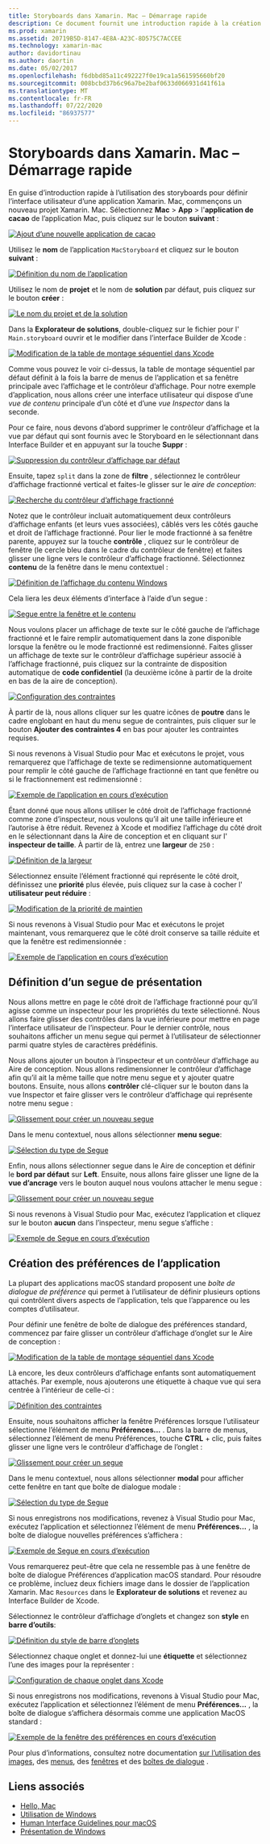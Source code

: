 ```yaml
---
title: Storyboards dans Xamarin. Mac – Démarrage rapide
description: Ce document fournit une introduction rapide à la création d’interfaces utilisateur macOS avec des storyboards dans Xamarin. Mac. Il décrit comment créer un segue et créer une fenêtre de préférences.
ms.prod: xamarin
ms.assetid: 20719B5D-8147-4E8A-A23C-8D575C7ACCEE
ms.technology: xamarin-mac
author: davidortinau
ms.author: daortin
ms.date: 05/02/2017
ms.openlocfilehash: f6dbbd85a11c492227f0e19ca1a561595660bf20
ms.sourcegitcommit: 008bcbd37b6c96a7be2baf0633d066931d41f61a
ms.translationtype: MT
ms.contentlocale: fr-FR
ms.lasthandoff: 07/22/2020
ms.locfileid: "86937577"
---
```

# <a name="storyboards-in-xamarinmac-quick-start"></a>Storyboards dans Xamarin. Mac – Démarrage rapide

En guise d’introduction rapide à l’utilisation des storyboards pour définir l’interface utilisateur d’une application Xamarin. Mac, commençons un nouveau projet Xamarin. Mac. Sélectionnez **Mac**  >  **App**  >  l'**application de cacao** de l’application Mac, puis cliquez sur le bouton **suivant** :

[![Ajout d’une nouvelle application de cacao](quickstart-images/qs01.png)](quickstart-images/qs01.png#lightbox)

Utilisez le **nom** de l’application `MacStoryboard` et cliquez sur le bouton **suivant** :

[![Définition du nom de l’application](quickstart-images/qs02.png)](quickstart-images/qs02.png#lightbox)

Utilisez le nom de **projet** et le nom de **solution** par défaut, puis cliquez sur le bouton **créer** :

[![Le nom du projet et de la solution](quickstart-images/qs03.png)](quickstart-images/qs03.png#lightbox)

Dans la **Explorateur de solutions**, double-cliquez sur le fichier pour l' `Main.storyboard` ouvrir et le modifier dans l’interface Builder de Xcode :

[![Modification de la table de montage séquentiel dans Xcode](quickstart-images/qs04.png)](quickstart-images/qs04.png#lightbox)

Comme vous pouvez le voir ci-dessus, la table de montage séquentiel par défaut définit à la fois la barre de menus de l’application et sa fenêtre principale avec l’affichage et le contrôleur d’affichage. Pour notre exemple d’application, nous allons créer une interface utilisateur qui dispose d’une _vue de contenu_ principale d’un côté et d’une _vue Inspector_ dans la seconde.

Pour ce faire, nous devons d’abord supprimer le contrôleur d’affichage et la vue par défaut qui sont fournis avec le Storyboard en le sélectionnant dans Interface Builder et en appuyant sur la touche **Suppr** :

[![Suppression du contrôleur d’affichage par défaut](quickstart-images/qs05.png)](quickstart-images/qs05.png#lightbox)

Ensuite, tapez `split` dans la zone de **filtre** , sélectionnez le contrôleur d’affichage fractionné vertical et faites-le glisser sur le _aire de conception_:

[![Recherche du contrôleur d’affichage fractionné](quickstart-images/qs06.png)](quickstart-images/qs06.png#lightbox)

Notez que le contrôleur incluait automatiquement deux contrôleurs d’affichage enfants (et leurs vues associées), câblés vers les côtés gauche et droit de l’affichage fractionné. Pour lier le mode fractionné à sa fenêtre parente, appuyez sur la touche **contrôle** , cliquez sur le contrôleur de fenêtre (le cercle bleu dans le cadre du contrôleur de fenêtre) et faites glisser une ligne vers le contrôleur d’affichage fractionné. Sélectionnez **contenu** de la fenêtre dans le menu contextuel :

[![Définition de l’affichage du contenu Windows](quickstart-images/qs07.png)](quickstart-images/qs07.png#lightbox)

Cela liera les deux éléments d’interface à l’aide d’un segue :

[![Segue entre la fenêtre et le contenu](quickstart-images/qs08.png)](quickstart-images/qs08.png#lightbox)

Nous voulons placer un affichage de texte sur le côté gauche de l’affichage fractionné et le faire remplir automatiquement dans la zone disponible lorsque la fenêtre ou le mode fractionné est redimensionné. Faites glisser un affichage de texte sur le contrôleur d’affichage supérieur associé à l’affichage fractionné, puis cliquez sur la contrainte de disposition automatique de **code confidentiel** (la deuxième icône à partir de la droite en bas de la aire de conception).

[![Configuration des contraintes](quickstart-images/qs09.png)](quickstart-images/qs09.png#lightbox)

À partir de là, nous allons cliquer sur les quatre icônes de **poutre** dans le cadre englobant en haut du menu segue de contraintes, puis cliquer sur le bouton **Ajouter des contraintes 4** en bas pour ajouter les contraintes requises.

Si nous revenons à Visual Studio pour Mac et exécutons le projet, vous remarquerez que l’affichage de texte se redimensionne automatiquement pour remplir le côté gauche de l’affichage fractionné en tant que fenêtre ou si le fractionnement est redimensionné :

[![Exemple de l’application en cours d’exécution](quickstart-images/qs10.png)](quickstart-images/qs10.png#lightbox)

Étant donné que nous allons utiliser le côté droit de l’affichage fractionné comme zone d’inspecteur, nous voulons qu’il ait une taille inférieure et l’autorise à être réduit. Revenez à Xcode et modifiez l’affichage du côté droit en le sélectionnant dans la Aire de conception et en cliquant sur l' **inspecteur de taille**. À partir de là, entrez une **largeur** de `250` :

[![Définition de la largeur](quickstart-images/qs11.png)](quickstart-images/qs11.png#lightbox)

Sélectionnez ensuite l’élément fractionné qui représente le côté droit, définissez une **priorité** plus élevée, puis cliquez sur la case à cocher l' **utilisateur peut réduire** :

[![Modification de la priorité de maintien](quickstart-images/qs12.png)](quickstart-images/qs12.png#lightbox)

Si nous revenons à Visual Studio pour Mac et exécutons le projet maintenant, vous remarquerez que le côté droit conserve sa taille réduite et que la fenêtre est redimensionnée :

[![Exemple de l’application en cours d’exécution](quickstart-images/qs13.png)](quickstart-images/qs13.png#lightbox)

<a name="Defining-a-Presentation-Segue"></a>

## <a name="defining-a-presentation-segue"></a>Définition d’un segue de présentation

Nous allons mettre en page le côté droit de l’affichage fractionné pour qu’il agisse comme un inspecteur pour les propriétés du texte sélectionné. Nous allons faire glisser des contrôles dans la vue inférieure pour mettre en page l’interface utilisateur de l’inspecteur. Pour le dernier contrôle, nous souhaitons afficher un menu segue qui permet à l’utilisateur de sélectionner parmi quatre styles de caractères prédéfinis.

Nous allons ajouter un bouton à l’inspecteur et un contrôleur d’affichage au Aire de conception. Nous allons redimensionner le contrôleur d’affichage afin qu’il ait la même taille que notre menu segue et y ajouter quatre boutons. Ensuite, nous allons **contrôler** clé-cliquer sur le bouton dans la vue Inspector et faire glisser vers le contrôleur d’affichage qui représente notre menu segue :

[![Glissement pour créer un nouveau segue](quickstart-images/qs14.png)](quickstart-images/qs14.png#lightbox)

Dans le menu contextuel, nous allons sélectionner **menu segue**: 

[![Sélection du type de Segue](quickstart-images/qs15.png)](quickstart-images/qs15.png#lightbox)

Enfin, nous allons sélectionner segue dans le Aire de conception et définir le **bord par défaut** sur **Left**. Ensuite, nous allons faire glisser une ligne de la **vue d’ancrage** vers le bouton auquel nous voulons attacher le menu segue :

[![Glissement pour créer un nouveau segue](quickstart-images/qs16.png)](quickstart-images/qs16.png#lightbox)

Si nous revenons à Visual Studio pour Mac, exécutez l’application et cliquez sur le bouton **aucun** dans l’inspecteur, menu segue s’affiche :

[![Exemple de Segue en cours d’exécution](quickstart-images/qs17.png)](quickstart-images/qs17.png#lightbox)

<a name="Creating-App-Preferences"></a>

## <a name="creating-app-preferences"></a>Création des préférences de l’application

La plupart des applications macOS standard proposent une _boîte de dialogue de préférence_ qui permet à l’utilisateur de définir plusieurs options qui contrôlent divers aspects de l’application, tels que l’apparence ou les comptes d’utilisateur.

Pour définir une fenêtre de boîte de dialogue des préférences standard, commencez par faire glisser un contrôleur d’affichage d’onglet sur le Aire de conception :

[![Modification de la table de montage séquentiel dans Xcode](quickstart-images/qs18.png)](quickstart-images/qs18.png#lightbox)

Là encore, les deux contrôleurs d’affichage enfants sont automatiquement attachés. Par exemple, nous ajouterons une étiquette à chaque vue qui sera centrée à l’intérieur de celle-ci :

[![Définition des contraintes](quickstart-images/qs19.png)](quickstart-images/qs19.png#lightbox)

Ensuite, nous souhaitons afficher la fenêtre Préférences lorsque l’utilisateur sélectionne l’élément de menu **Préférences...** . Dans la barre de menus, sélectionnez l’élément de menu Préférences, touche **CTRL** + clic, puis faites glisser une ligne vers le contrôleur d’affichage de l’onglet :

[![Glissement pour créer un segue](quickstart-images/qs20.png)](quickstart-images/qs20.png#lightbox)

Dans le menu contextuel, nous allons sélectionner **modal** pour afficher cette fenêtre en tant que boîte de dialogue modale :

[![Sélection du type de Segue](quickstart-images/qs21.png)](quickstart-images/qs21.png#lightbox)

Si nous enregistrons nos modifications, revenez à Visual Studio pour Mac, exécutez l’application et sélectionnez l’élément de menu **Préférences...** , la boîte de dialogue nouvelles préférences s’affichera :

[![Exemple de Segue en cours d’exécution](quickstart-images/qs22.png)](quickstart-images/qs22.png#lightbox)

Vous remarquerez peut-être que cela ne ressemble pas à une fenêtre de boîte de dialogue Préférences d’application macOS standard. Pour résoudre ce problème, incluez deux fichiers image dans le dossier de l’application Xamarin. Mac `Resources` dans le **Explorateur de solutions** et revenez au Interface Builder de Xcode.

Sélectionnez le contrôleur d’affichage d’onglets et changez son **style** en **barre d’outils**: 

[![Définition du style de barre d’onglets](quickstart-images/qs23.png)](quickstart-images/qs23.png#lightbox)

Sélectionnez chaque onglet et donnez-lui une **étiquette** et sélectionnez l’une des images pour la représenter :

[![Configuration de chaque onglet dans Xcode](quickstart-images/qs24.png)](quickstart-images/qs24.png#lightbox)

Si nous enregistrons nos modifications, revenons à Visual Studio pour Mac, exécutez l’application et sélectionnez l’élément de menu **Préférences...** , la boîte de dialogue s’affichera désormais comme une application MacOS standard :

[![Exemple de la fenêtre des préférences en cours d’exécution](quickstart-images/qs25.png)](quickstart-images/qs25.png#lightbox)

Pour plus d’informations, consultez notre documentation [sur l’utilisation des images](~/mac/app-fundamentals/image.md), des [menus](~/mac/user-interface/menu.md), des [fenêtres](~/mac/user-interface/window.md) et des [boîtes de dialogue](~/mac/user-interface/dialog.md) .

## <a name="related-links"></a>Liens associés

- [Hello, Mac](~/mac/get-started/hello-mac.md)
- [Utilisation de Windows](~/mac/user-interface/window.md)
- [Human Interface Guidelines pour macOS](https://developer.apple.com/design/human-interface-guidelines/macos/overview/themes/)
- [Présentation de Windows](https://developer.apple.com/library/mac/documentation/Cocoa/Conceptual/WinPanel/Introduction.html#//apple_ref/doc/uid/10000031-SW1)
